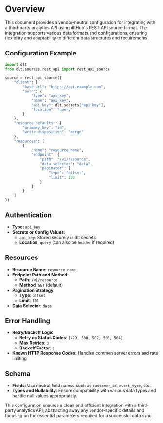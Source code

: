 # Overview

This document provides a vendor-neutral configuration for integrating with a third-party analytics API using dltHub's REST API source format. The integration supports various data formats and configurations, ensuring flexibility and adaptability to different data structures and requirements.

## Configuration Example

```python
import dlt
from dlt.sources.rest_api import rest_api_source

source = rest_api_source({
    "client": {
        "base_url": "https://api.example.com",
        "auth": {
            "type": "api_key",
            "name": "api_key",
            "api_key": dlt.secrets["api_key"],
            "location": "query"
        }
    },
    "resource_defaults": {
        "primary_key": "id",
        "write_disposition": "merge"
    },
    "resources": [
        {
            "name": "resource_name",
            "endpoint": {
                "path": "/v1/resource",
                "data_selector": "data",
                "paginator": {
                    "type": "offset",
                    "limit": 100
                }
            }
        }
    ]
})
```

## Authentication

- **Type**: `api_key`
- **Secrets or Config Values**: 
  - `api_key`: Stored securely in dlt secrets
  - **Location**: `query` (can also be `header` if required)

## Resources

- **Resource Name**: `resource_name`
- **Endpoint Path and Method**: 
  - **Path**: `/v1/resource`
  - **Method**: `GET` (default)
- **Pagination Strategy**: 
  - **Type**: `offset`
  - **Limit**: `100`
- **Data Selector**: `data`

## Error Handling

- **Retry/Backoff Logic**:
  - **Retry on Status Codes**: `[429, 500, 502, 503, 504]`
  - **Max Retries**: `3`
  - **Backoff Factor**: `2`
- **Known HTTP Response Codes**: Handles common server errors and rate limiting

## Schema

- **Fields**: Use neutral field names such as `customer_id`, `event_type`, etc.
- **Types and Nullability**: Ensure compatibility with various data types and handle null values appropriately.

This configuration ensures a clean and efficient integration with a third-party analytics API, abstracting away any vendor-specific details and focusing on the essential parameters required for a successful data sync.